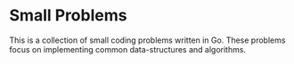 # Small Problems #

This is a collection of small coding problems written in Go.  These problems focus on implementing common data-structures and algorithms.